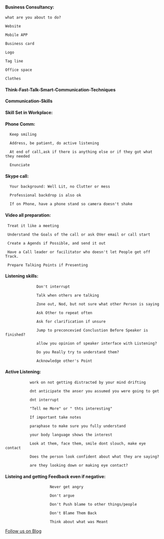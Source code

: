 #### Business Consultancy:

```
what are you about to do?

Website

Mobile APP

Business card

Logo

Tag line

Office space

Clothes

```

#### Think-Fast-Talk-Smart-Communication-Techniques

#### Communication-Skills

#### Skill Set in Workplace:


#### Phone Comm:

      Keep smiling

      Address, be patient, do active listening

      At end of call,ask if there is anything else or if they got what they needed

      Enunciate 

#### Skype call:

      Your background: Well Lit, no Clutter or mess

      Professional backdrop is also ok

      If on Phone, have a phone stand so camera doesn't shake 
      
#### Video all preparation:

     Treat it like a meeting
     
     Understand the Goals of the call or ask OVer email or call start
     
     Create a Agends if Possible, and send it out
     
     Have a Call leader or facilitator who doesn't let People get off Track.
     
     Prepare Talking Points if Presenting
     
#### Listening skills:

                  Don't interrupt

                  Talk when others are talking

                  Zone out, Nod, but not sure what other Person is saying

                  Ask Other to repeat often

                  Ask for clarification if unsure

                  Jump to preconcevied Conclustion Before Speaker is finished?

                  allow you opinion of speaker interface with Listening?

                  Do you Really try to understand them?

                  Acknowledge other's Point 


#### Active Listening:

               work on not getting distracted by your mind drifting

               dnt anticipate the anser you assumed you were going to get

               dnt interrupt

               "Tell me More" or " thts interesting"

               If important take notes

               paraphase to make sure you fully understand

               your body language shows the interest

               Look at them, face them, smile dont slouch, make eye contact

               Does the person look confident about what they are saying?

               are they looking down or making eye contact?
               
#### Listeing and getting Feedback even if negative:

                        Never get angry

                        Don't argue

                        Don't Push blame to other things/people

                        Don't Blame Them Back

                        Think about what was Meant

   
  <a href="http://starwalt.in/">Follow us on Blog</a>
